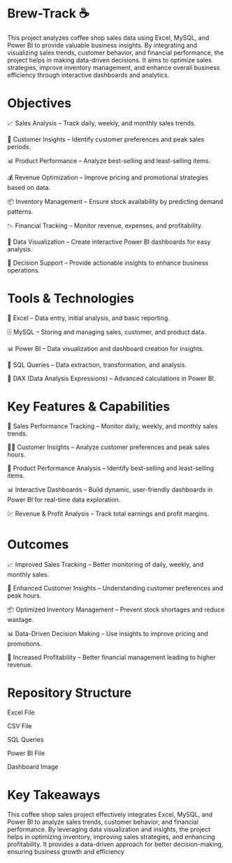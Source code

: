 # Brew-Track ☕
This project analyzes coffee shop sales data using Excel, MySQL, and Power BI to  provide valuable business insights. By integrating and visualizing sales trends,  customer behavior, and financial performance, the project helps in making data-driven  decisions. It aims to optimize sales strategies, improve inventory management, and enhance overall business efficiency through interactive dashboards and analytics. 

 # Objectives 
📈 Sales Analysis – Track daily, weekly, and monthly sales trends.

🧠 Customer Insights – Identify customer preferences and peak sales periods.

📊 Product Performance – Analyze best-selling and least-selling items.

💰 Revenue Optimization – Improve pricing and promotional strategies based on data.

📦 Inventory Management – Ensure stock availability by predicting demand patterns.

📉 Financial Tracking – Monitor revenue, expenses, and profitability.

📌 Data Visualization – Create interactive Power BI dashboards for easy analysis.

🧭 Decision Support – Provide actionable insights to enhance business operations.

# Tools & Technologies
📄 Excel – Data entry, initial analysis, and basic reporting.

🗄️ MySQL – Storing and managing sales, customer, and product data.

📊 Power BI – Data visualization and dashboard creation for insights.

🧮 SQL Queries – Data extraction, transformation, and analysis.

🧠 DAX (Data Analysis Expressions) – Advanced calculations in Power BI.

 # Key Features & Capabilities
📆 Sales Performance Tracking – Monitor daily, weekly, and monthly sales trends.

🧍‍♂️ Customer Insights – Analyze customer preferences and peak sales hours.

🧾 Product Performance Analysis – Identify best-selling and least-selling items.

📊 Interactive Dashboards – Build dynamic, user-friendly dashboards in Power BI for real-time data exploration.

💹 Revenue & Profit Analysis – Track total earnings and profit margins.

# Outcomes
📈 Improved Sales Tracking – Better monitoring of daily, weekly, and monthly sales.

🧠 Enhanced Customer Insights – Understanding customer preferences and peak hours.

📦 Optimized Inventory Management – Prevent stock shortages and reduce wastage.

📊 Data-Driven Decision Making – Use insights to improve pricing and promotions.

💸 Increased Profitability – Better financial management leading to higher revenue.

# Repository Structure
Excel File

CSV File

SQL Queries

Power BI File

Dashboard Image

# Key Takeaways
This coffee shop sales project effectively integrates Excel, MySQL, and Power 
BI to analyze sales trends, customer behavior, and financial performance. By 
leveraging data visualization and insights, the project helps in optimizing 
inventory, improving sales strategies, and enhancing profitability. It provides 
a data-driven approach for better decision-making, ensuring business growth 
and efficiency


